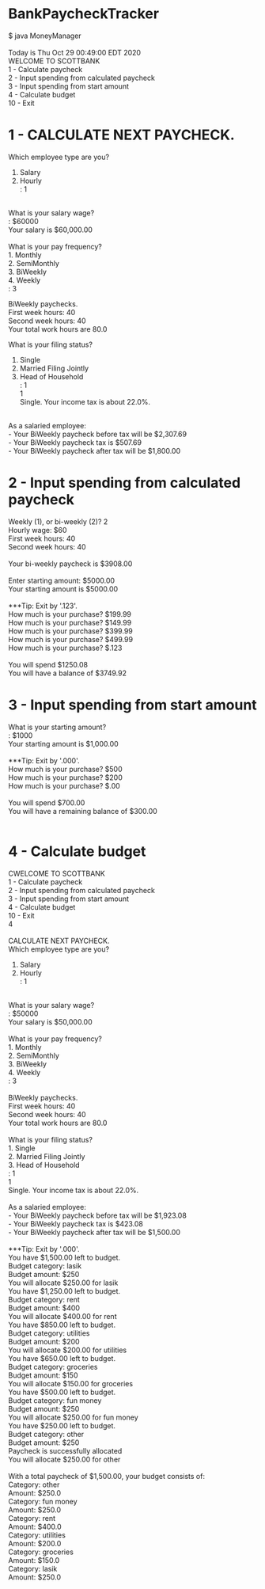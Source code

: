 # BankPaycheckTracker
$ java MoneyManager
<br>
<br>
Today is Thu Oct 29 00:49:00 EDT 2020<br>
WELCOME TO SCOTTBANK<br>
1 - Calculate paycheck<br>
2 - Input spending from calculated paycheck<br>
3 - Input spending from start amount<br>
4 - Calculate budget<br>
10 - Exit<br>


# 1 - CALCULATE NEXT PAYCHECK.<br>
Which employee type are you?<br>
1. Salary<br>
2. Hourly<br>
: 1<br>
<br>
What is your salary wage?<br>
: $60000<br>
Your salary is $60,000.00<br>
<br>
What is your pay frequency?<br>
1. Monthly<br>
2. SemiMonthly<br>
3. BiWeekly<br>
4. Weekly<br>
: 3<br>

BiWeekly paychecks.<br>
First week hours: 40<br>
Second week hours: 40<br>
Your total work hours are 80.0<br>

What is your filing status?<br>
1. Single<br>
2. Married Filing Jointly<br>
3. Head of Household<br>
: 1<br>
1<br>
Single. Your income tax is about 22.0%.<br>
<br>
As a salaried employee:<br>
- Your BiWeekly paycheck before tax will be $2,307.69<br>
- Your BiWeekly paycheck tax is $507.69<br>
- Your BiWeekly paycheck after tax will be $1,800.00<br>


# 2 - Input spending from calculated paycheck<br>
Weekly (1), or bi-weekly (2)? 2<br>
Hourly wage: $60<br>
First week hours: 40<br>
Second week hours: 40<br>
<br>
Your bi-weekly paycheck is $3908.00<br>
<br>
Enter starting amount: $5000.00<br>
Your starting amount is $5000.00<br>
<br>
***Tip: Exit by '.123'.<br>
How much is your purchase? $199.99<br>
How much is your purchase? $149.99<br>
How much is your purchase? $399.99<br>
How much is your purchase? $499.99<br>
How much is your purchase? $.123<br>
<br>
You will spend $1250.08<br>
You will have a balance of $3749.92<br>


# 3 - Input spending from start amount<br>
What is your starting amount?<br>
: $1000<br>
Your starting amount is $1,000.00<br>
<br>
***Tip: Exit by '.000'.<br>
How much is your purchase? $500<br>
How much is your purchase? $200<br>
How much is your purchase? $.00<br>
<br>
You will spend $700.00<br>
You will have a remaining balance of $300.00<br>
<br>
# 4 - Calculate budget<br>
CWELCOME TO SCOTTBANK<br>
1 - Calculate paycheck<br>
2 - Input spending from calculated paycheck<br>
3 - Input spending from start amount<br>
4 - Calculate budget<br>
10 - Exit<br>
4<br>
<br>
CALCULATE NEXT PAYCHECK.<br>
Which employee type are you?<br>
1. Salary<br>
2. Hourly<br>
: 1<br>
<br>
What is your salary wage?<br>
: $50000<br>
Your salary is $50,000.00<br>
<br>
What is your pay frequency?<br>
1. Monthly<br>
2. SemiMonthly<br>
3. BiWeekly<br>
4. Weekly<br>
: 3<br>
<br>
BiWeekly paychecks.<br>
First week hours: 40<br>
Second week hours: 40<br>
Your total work hours are 80.0<br>
<br>
What is your filing status?<br>
1. Single<br>
2. Married Filing Jointly<br>
3. Head of Household<br>
: 1<br>
1<br>
Single. Your income tax is about 22.0%.<br>
<br>
As a salaried employee:<br>
- Your BiWeekly paycheck before tax will be $1,923.08<br>
- Your BiWeekly paycheck tax is $423.08<br>
- Your BiWeekly paycheck after tax will be $1,500.00<br>
<br>
***Tip: Exit by '.000'.<br>
You have $1,500.00 left to budget.<br>
Budget category: lasik<br>
Budget amount: $250<br>
You will allocate $250.00 for lasik<br>
You have $1,250.00 left to budget.<br>
Budget category: rent<br>
Budget amount: $400<br>
You will allocate $400.00 for rent<br>
You have $850.00 left to budget.<br>
Budget category: utilities<br>
Budget amount: $200<br>
You will allocate $200.00 for utilities<br>
You have $650.00 left to budget.<br>
Budget category: groceries<br>
Budget amount: $150<br>
You will allocate $150.00 for groceries<br>
You have $500.00 left to budget.<br>
Budget category: fun money<br>
Budget amount: $250<br>
You will allocate $250.00 for fun money<br>
You have $250.00 left to budget.<br>
Budget category: other<br>
Budget amount: $250<br>
Paycheck is successfully allocated<br>
You will allocate $250.00 for other<br>
<br>
With a total paycheck of $1,500.00, your budget consists of:<br>
Category: other<br>
Amount: $250.0<br>
Category: fun money<br>
Amount: $250.0<br>
Category: rent<br>
Amount: $400.0<br>
Category: utilities<br>
Amount: $200.0<br>
Category: groceries<br>
Amount: $150.0<br>
Category: lasik<br>
Amount: $250.0<br>
